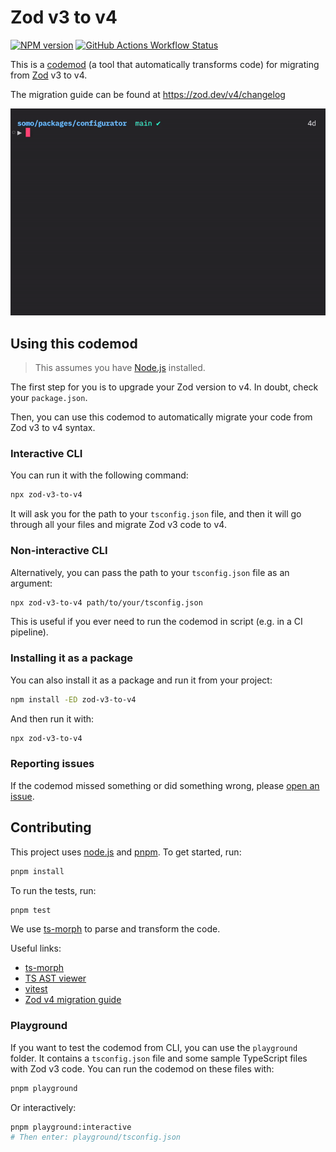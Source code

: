 # Zod v3 to v4

[![NPM version](https://img.shields.io/npm/v/zod-v3-to-v4.svg?style=for-the-badge)](https://www.npmjs.com/package/zod-v3-to-v4)
[![GitHub Actions Workflow Status](https://img.shields.io/github/actions/workflow/status/nicoespeon/zod-v3-to-v4/ci.yml?style=for-the-badge)](https://github.com/nicoespeon/zod-v3-to-v4/actions/workflows/ci.yml)

This is a [codemod](https://martinfowler.com/articles/codemods-api-refactoring.html) (a tool that automatically transforms code) for migrating from [Zod](https://zod.dev/) v3 to v4.

The migration guide can be found at <https://zod.dev/v4/changelog>

![zod-v3-to-v4-demo](zod-v3-to-v4-demo.gif)

## Using this codemod

> This assumes you have [Node.js](https://nodejs.org/) installed.

The first step for you is to upgrade your Zod version to v4. In doubt, check your `package.json`.

Then, you can use this codemod to automatically migrate your code from Zod v3 to v4 syntax.

### Interactive CLI

You can run it with the following command:

```bash
npx zod-v3-to-v4
```

It will ask you for the path to your `tsconfig.json` file, and then it will go through all your files and migrate Zod v3 code to v4.

### Non-interactive CLI

Alternatively, you can pass the path to your `tsconfig.json` file as an argument:

```bash
npx zod-v3-to-v4 path/to/your/tsconfig.json
```

This is useful if you ever need to run the codemod in script (e.g. in a CI pipeline).

### Installing it as a package

You can also install it as a package and run it from your project:

```bash
npm install -ED zod-v3-to-v4
```

And then run it with:

```bash
npx zod-v3-to-v4
```

### Reporting issues

If the codemod missed something or did something wrong, please [open an issue](https://github.com/nicoespeon/zod-v3-to-v4/issues).

## Contributing

This project uses [node.js](https://nodejs.org/en/) and [pnpm](https://pnpm.io/). To get started, run:

```bash
pnpm install
```

To run the tests, run:

```bash
pnpm test
```

We use [ts-morph](https://ts-morph.com) to parse and transform the code.

Useful links:

- [ts-morph](https://ts-morph.com)
- [TS AST viewer](https://ts-ast-viewer.com/)
- [vitest](https://vitest.dev)
- [Zod v4 migration guide](https://zod.dev/v4/changelog)

### Playground

If you want to test the codemod from CLI, you can use the `playground` folder. It contains a `tsconfig.json` file and some sample TypeScript files with Zod v3 code. You can run the codemod on these files with:

```bash
pnpm playground
```

Or interactively:

```bash
pnpm playground:interactive
# Then enter: playground/tsconfig.json
```
